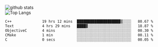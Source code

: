 ![github stats](https://github-readme-stats.vercel.app/api?username=AndreFerreira5&show_icons=true&theme=dark&count_private=true)
<br>
![Top Langs](https://github-readme-stats.vercel.app/api/top-langs/?username=AndreFerreira5&layout=compact&theme=dark)
<br>
<!--START_SECTION:waka-->

```txt
C++              19 hrs 12 mins  ████████████████████▒░░░░   80.67 %
Text             4 hrs 29 mins   ████▓░░░░░░░░░░░░░░░░░░░░   18.87 %
ObjectiveC       4 mins          ░░░░░░░░░░░░░░░░░░░░░░░░░   00.30 %
CMake            1 min           ░░░░░░░░░░░░░░░░░░░░░░░░░   00.11 %
C                0 secs          ░░░░░░░░░░░░░░░░░░░░░░░░░   00.05 %
```

<!--END_SECTION:waka-->
